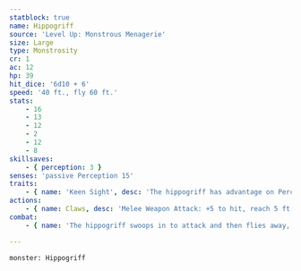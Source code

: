 ```yaml
---
statblock: true
name: Hippogriff
source: 'Level Up: Monstrous Menagerie'
size: Large
type: Monstrosity
cr: 1
ac: 12
hp: 39
hit_dice: '6d10 + 6'
speed: '40 ft., fly 60 ft.'
stats:
    - 16
    - 13
    - 12
    - 2
    - 12
    - 8
skillsaves:
    - { perception: 3 }
senses: 'passive Perception 15'
traits:
    - { name: 'Keen Sight', desc: 'The hippogriff has advantage on Perception checks that rely on sight.' }
actions:
    - { name: Claws, desc: 'Melee Weapon Attack: +5 to hit, reach 5 ft., one target. Hit: 10 (2d6 + 3) slashing damage.' }
combat:
    - { name: 'The hippogriff swoops in to attack and then flies away, risking opportunity attacks', desc: 'It flees when bloodied.' }

---
```

```statblock
monster: Hippogriff
```
